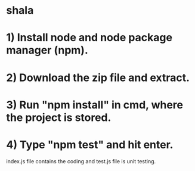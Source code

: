 # shala

# 1) Install node and node package manager (npm).
# 2) Download the zip file and extract.
# 3) Run "npm install" in cmd, where the project is stored.
# 4) Type "npm test" and hit enter.

index.js file contains the coding and test.js file is unit testing.
